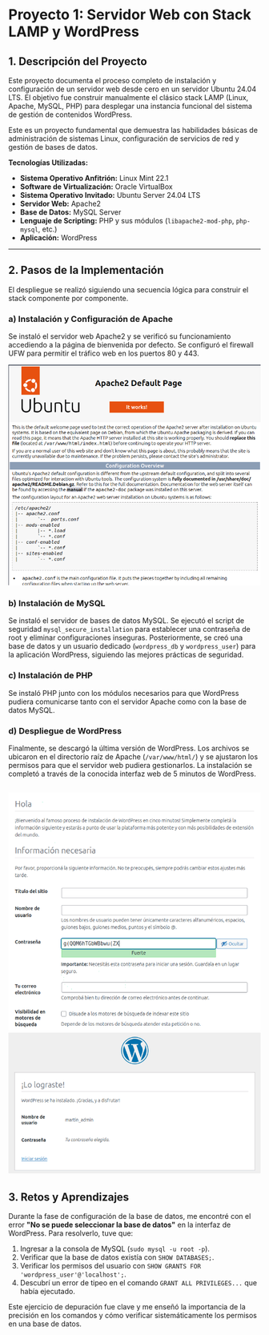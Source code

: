 # Proyecto 1: Servidor Web con Stack LAMP y WordPress

## 1. Descripción del Proyecto

Este proyecto documenta el proceso completo de instalación y configuración de un servidor web desde cero en un servidor Ubuntu 24.04 LTS. El objetivo fue construir manualmente el clásico stack LAMP (Linux, Apache, MySQL, PHP) para desplegar una instancia funcional del sistema de gestión de contenidos WordPress.

Este es un proyecto fundamental que demuestra las habilidades básicas de administración de sistemas Linux, configuración de servicios de red y gestión de bases de datos.

**Tecnologías Utilizadas:**
*   **Sistema Operativo Anfitrión:** Linux Mint 22.1
*   **Software de Virtualización:** Oracle VirtualBox
*   **Sistema Operativo Invitado:** Ubuntu Server 24.04 LTS
*   **Servidor Web:** Apache2
*   **Base de Datos:** MySQL Server
*   **Lenguaje de Scripting:** PHP y sus módulos (`libapache2-mod-php`, `php-mysql`, etc.)
*   **Aplicación:** WordPress

---

## 2. Pasos de la Implementación

El despliegue se realizó siguiendo una secuencia lógica para construir el stack componente por componente.

### a) Instalación y Configuración de Apache
Se instaló el servidor web Apache2 y se verificó su funcionamiento accediendo a la página de bienvenida por defecto. Se configuró el firewall UFW para permitir el tráfico web en los puertos 80 y 443.

![Página de bienvenida de Apache2](imagenes/apache.png)

### b) Instalación de MySQL
Se instaló el servidor de bases de datos MySQL. Se ejecutó el script de seguridad `mysql_secure_installation` para establecer una contraseña de root y eliminar configuraciones inseguras. Posteriormente, se creó una base de datos y un usuario dedicado (`wordpress_db` y `wordpress_user`) para la aplicación WordPress, siguiendo las mejores prácticas de seguridad.

### c) Instalación de PHP
Se instaló PHP junto con los módulos necesarios para que WordPress pudiera comunicarse tanto con el servidor Apache como con la base de datos MySQL.

### d) Despliegue de WordPress
Finalmente, se descargó la última versión de WordPress. Los archivos se ubicaron en el directorio raíz de Apache (`/var/www/html/`) y se ajustaron los permisos para que el servidor web pudiera gestionarlos. La instalación se completó a través de la conocida interfaz web de 5 minutos de WordPress.

![Instalación de WordPress completada con éxito](imagenes/wp1.png) ![Instalación de WordPress completada con éxito](imagenes/wp2.png)
---

## 3. Retos y Aprendizajes

Durante la fase de configuración de la base de datos, me encontré con el error **"No se puede seleccionar la base de datos"** en la interfaz de WordPress. Para resolverlo, tuve que:

1.  Ingresar a la consola de MySQL (`sudo mysql -u root -p`).
2.  Verificar que la base de datos existía con `SHOW DATABASES;`.
3.  Verificar los permisos del usuario con `SHOW GRANTS FOR 'wordpress_user'@'localhost';`.
4.  Descubrí un error de tipeo en el comando `GRANT ALL PRIVILEGES...` que había ejecutado.

Este ejercicio de depuración fue clave y me enseñó la importancia de la precisión en los comandos y cómo verificar sistemáticamente los permisos en una base de datos.